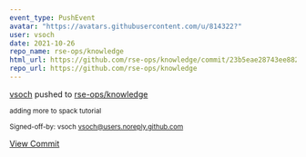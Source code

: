 ```yaml
---
event_type: PushEvent
avatar: "https://avatars.githubusercontent.com/u/814322?"
user: vsoch
date: 2021-10-26
repo_name: rse-ops/knowledge
html_url: https://github.com/rse-ops/knowledge/commit/23b5eae28743ee882be9b5a37d0c90f01a3955de
repo_url: https://github.com/rse-ops/knowledge
---
```


<a href='https://github.com/vsoch' target='_blank'>vsoch</a> pushed to <a href='https://github.com/rse-ops/knowledge' target='_blank'>rse-ops/knowledge</a>

<small>adding more to spack tutorial

Signed-off-by: vsoch <vsoch@users.noreply.github.com></small>

<a href='https://github.com/rse-ops/knowledge/commit/23b5eae28743ee882be9b5a37d0c90f01a3955de' target='_blank'>View Commit</a>